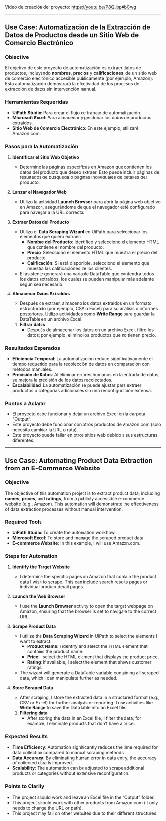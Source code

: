 Video de creación del proyecto: https://youtu.be/P8Q_bpAbCwg
***

## Use Case: Automatización de la Extracción de Datos de Productos desde un Sitio Web de Comercio Electrónico

### Objective

El objetivo de este proyecto de automatización es extraer datos de productos, incluyendo **nombres**, **precios** y **calificaciones**, de un sitio web de comercio electrónico accesible públicamente (por ejemplo, Amazon). Esta automatización demostrará la efectividad de los procesos de extracción de datos sin intervención manual.

### Herramientas Requeridas

- **UiPath Studio**: Para crear el flujo de trabajo de automatización.
- **Microsoft Excel**: Para almacenar y gestionar los datos de productos extraídos.
- **Sitio Web de Comercio Electrónico**: En este ejemplo, utilizaré Amazon.com.

### Pasos para la Automatización

1. **Identificar el Sitio Web Objetivo**

   - Determino las páginas específicas en Amazon que contienen los datos del producto que deseo extraer. Esto puede incluir páginas de resultados de búsqueda o páginas individuales de detalles del producto.

2. **Lanzar el Navegador Web**

   - Utilizo la actividad **Launch Browser** para abrir la página web objetivo en Amazon, asegurándome de que el navegador esté configurado para navegar a la URL correcta.

3. **Extraer Datos del Producto**

   - Utilizo el **Data Scraping Wizard** en UiPath para seleccionar los elementos que quiero extraer:
     - **Nombre del Producto**: Identifico y selecciono el elemento HTML que contiene el nombre del producto.
     - **Precio**: Selecciono el elemento HTML que muestra el precio del producto.
     - **Calificación**: Si está disponible, selecciono el elemento que muestra las calificaciones de los clientes.
   - El asistente generará una variable DataTable que contendrá todos los datos extraídos, los cuales se pueden manipular más adelante según sea necesario.

4. **Almacenar Datos Extraídos**

   - Después de extraer, almaceno los datos extraídos en un formato estructurado (por ejemplo, CSV o Excel) para su análisis o informes posteriores. Utilizo actividades como **Write Range** para guardar la DataTable en un archivo Excel.
   1. **Filtrar datos**
      - Después de almacenar los datos en un archivo Excel, filtro los datos; por ejemplo, elimino los productos que no tienen precio.

### Resultados Esperados

- **Eficiencia Temporal**: La automatización reduce significativamente el tiempo requerido para la recolección de datos en comparación con métodos manuales.
- **Precisión de Datos**: Al eliminar errores humanos en la entrada de datos, se mejora la precisión de los datos recolectados.
- **Escalabilidad**: La automatización se puede ajustar para extraer productos o categorías adicionales sin una reconfiguración extensa.

### Puntos a Aclarar

- El proyecto debe funcionar y dejar un archivo Excel en la carpeta "Output".
- Este proyecto debe funcionar con otros productos de Amazon.com (solo necesita cambiar la URL o ruta).
- Este proyecto puede fallar en otros sitios web debido a sus estructuras diferentes.

***
## Use Case: Automating Product Data Extraction from an E-Commerce Website

### Objective

The objective of this automation project is to extract product data, including **names**, **prices**, and **ratings**, from a publicly accessible e-commerce website (e.g., Amazon). This automation will demonstrate the effectiveness of data extraction processes without manual intervention.

### Required Tools

- **UiPath Studio**: To create the automation workflow.
- **Microsoft Excel**: To store and manage the scraped product data.
- **E-commerce Website**: In this example, I will use Amazon.com.

### Steps for Automation

1. **Identify the Target Website**

   - I determine the specific pages on Amazon that contain the product data I wish to scrape. This can include search results pages or individual product detail pages.

2. **Launch the Web Browser**

   - I use the **Launch Browser** activity to open the target webpage on Amazon, ensuring that the browser is set to navigate to the correct URL.

3. **Scrape Product Data**

   - I utilize the **Data Scraping Wizard** in UiPath to select the elements I want to extract:
     - **Product Name**: I identify and select the HTML element that contains the product name.
     - **Price**: I select the HTML element that displays the product price.
     - **Rating**: If available, I select the element that shows customer ratings.
   - The wizard will generate a DataTable variable containing all scraped data, which I can manipulate further as needed.

4. **Store Scraped Data**

   - After scraping, I store the extracted data in a structured format (e.g., CSV or Excel) for further analysis or reporting. I use activities like **Write Range** to save the DataTable into an Excel file.
   1. **Filtering data**
      - After storing the data in an Excel file, I filter the data; for example, I eliminate products that don’t have a price.

### Expected Results

- **Time Efficiency**: Automation significantly reduces the time required for data collection compared to manual scraping methods.
- **Data Accuracy**: By eliminating human error in data entry, the accuracy of collected data is improved.
- **Scalability**: The automation can be adjusted to scrape additional products or categories without extensive reconfiguration.

### Points to Clarify

- The project should work and leave an Excel file in the "Output" folder.
- This project should work with other products from Amazon.com (it only needs to change the URL or path).
- This project may fail on other websites due to their different structures.
